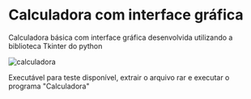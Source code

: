 # Calculadora com interface gráfica
Calculadora básica com interface gráfica desenvolvida utilizando a biblioteca Tkinter do python

![calculadora](https://user-images.githubusercontent.com/50887877/214980060-775621ec-c7d3-4c3e-95c1-3235f42dc44b.png)

Executável para teste disponível, extrair o arquivo rar e executar o programa "Calculadora"
